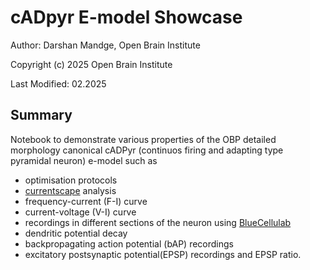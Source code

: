 # cADpyr E-model Showcase

Author: Darshan Mandge, Open Brain Institute

Copyright (c) 2025 Open Brain Institute

Last Modified: 02.2025

## Summary
Notebook to demonstrate various properties of the OBP detailed morphology canonical cADPyr (continuos firing and adapting type pyramidal neuron) e-model such as 
- optimisation protocols
- [currentscape](https://github.com/openbraininstitute/Currentscape) analysis
- frequency-current (F-I) curve
- current-voltage (V-I) curve
- recordings in different sections of the neuron using [BlueCellulab](https://github.com/openbraininstitute/BlueCelluLab)
- dendritic potential decay 
- backpropagating action potential (bAP) recordings
- excitatory postsynaptic potential(EPSP) recordings and EPSP ratio.